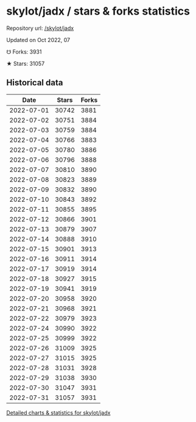 # skylot/jadx / stars & forks statistics

Repository url: [/skylot/jadx](https://github.com/skylot/jadx)

Updated on Oct 2022, 07

☋ Forks: 3931

★ Stars: 31057

## Historical data
| Date | Stars | Forks |
|------|-------|-------|
| 2022-07-01 | 30742 | 3881 | 
| 2022-07-02 | 30751 | 3884 | 
| 2022-07-03 | 30759 | 3884 | 
| 2022-07-04 | 30766 | 3883 | 
| 2022-07-05 | 30780 | 3886 | 
| 2022-07-06 | 30796 | 3888 | 
| 2022-07-07 | 30810 | 3890 | 
| 2022-07-08 | 30823 | 3889 | 
| 2022-07-09 | 30832 | 3890 | 
| 2022-07-10 | 30843 | 3892 | 
| 2022-07-11 | 30855 | 3895 | 
| 2022-07-12 | 30866 | 3901 | 
| 2022-07-13 | 30879 | 3907 | 
| 2022-07-14 | 30888 | 3910 | 
| 2022-07-15 | 30901 | 3913 | 
| 2022-07-16 | 30911 | 3914 | 
| 2022-07-17 | 30919 | 3914 | 
| 2022-07-18 | 30927 | 3915 | 
| 2022-07-19 | 30941 | 3919 | 
| 2022-07-20 | 30958 | 3920 | 
| 2022-07-21 | 30968 | 3921 | 
| 2022-07-22 | 30979 | 3923 | 
| 2022-07-24 | 30990 | 3922 | 
| 2022-07-25 | 30999 | 3922 | 
| 2022-07-26 | 31009 | 3925 | 
| 2022-07-27 | 31015 | 3925 | 
| 2022-07-28 | 31031 | 3928 | 
| 2022-07-29 | 31038 | 3930 | 
| 2022-07-30 | 31047 | 3931 | 
| 2022-07-31 | 31057 | 3931 | 


[Detailed charts & statistics for skylot/jadx](https://reviewgithub.com/rep/skylot/jadx)
